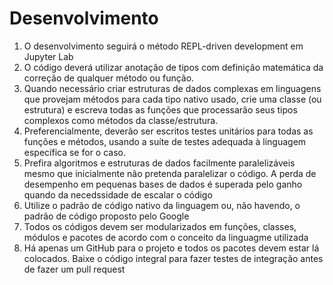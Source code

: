 # Desenvolvimento

1. O desenvolvimento seguirá o método REPL-driven development em Jupyter Lab
2. O código deverá utilizar anotação de tipos com definição matemática da correção de qualquer método ou função.
3. Quando necessário criar estruturas de dados complexas em linguagens que provejam métodos para cada tipo nativo usado, crie uma classe (ou estrutura) e escreva todas as funções que processarão seus tipos complexos como métodos da classe/estrutura.
4. Preferencialmente, deverão ser escritos testes unitários para todas as funções e métodos, usando a suíte de testes adequada à linguagem específica se for o caso.
5. Prefira algoritmos e estruturas de dados facilmente paralelizáveis mesmo que inicialmente não pretenda paralelizar o código.  A perda de desempenho em pequenas bases de dados é superada pelo ganho quando da necedssidade de escalar o código
6. Utilize o padrão de código nativo da linguagem ou, não havendo, o padrão de código proposto pelo Google
7. Todos os códigos devem ser modularizados em funções, classes, módulos e pacotes de acordo com o conceito da linguagme utilizada
8. Há apenas um GitHub para o projeto e todos os pacotes devem estar lá colocados.  Baixe o código integral para fazer testes de integração antes de fazer um pull request

